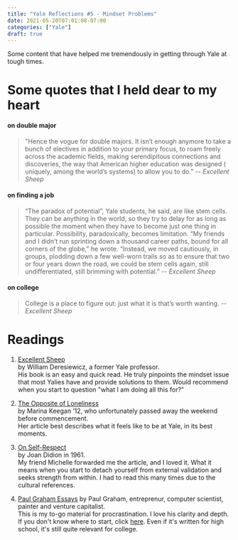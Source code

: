 ```yaml
---
title: "Yale Reflections #5 - Mindset Problems"
date: 2021-05-20T07:01:08-07:00
categories: ["Yale"]
draft: true
---
```

Some content that have helped me tremendously in getting through Yale at tough times.

# Some quotes that I held dear to my heart 

#### on double major 
> "Hence the vogue for double majors. It isn’t enough anymore to take a bunch of electives in addition to your primary focus, to roam freely across the academic fields, making serendipitous connections and discoveries, the way that American higher education was designed ( uniquely, among the world’s systems) to allow you to do." -- *Excellent Sheep*

#### on finding a job
> “The paradox of potential”, Yale students, he said, are like stem cells. They can be anything in the world, so they  try to delay for as long as possible the moment when they have to become just one thing in particular. Possibility, paradoxically, becomes limitation. “My friends and I didn’t run sprinting down a thousand career paths, bound for all corners of the globe,” he wrote. “Instead, we moved cautiously, in groups, plodding down a few well-worn trails so as to ensure that two or four years down the road, we could be stem cells again, still undifferentiated, still brimming with potential.” -- *Excellent Sheep*

#### on college 
> College is a place to figure out: just what it is that’s worth wanting. -- *Excellent Sheep*



# Readings 
1. [Excellent Sheep](https://book4you.org/book/2381232/4e0273)  
    by William Deresiewicz, a former Yale professor.  
    His book is an easy and quick read. He truly pinpoints the mindset issue that most Yalies have and provide solutions to them. Would recommend when you start to question "what I am doing all this for?" 

2. [The Opposite of Loneliness](https://yaledailynews.com/blog/2012/05/27/keegan-the-opposite-of-loneliness/)  
    by Marina Keegan ’12, who unfortunately passed away the weekend before commencement.  
    Her article best describes what it feels like to be at Yale, in its best moments. 

3. [On Self-Respect](https://www.vogue.com/article/joan-didion-self-respect-essay-1961)  
    by Joan Didion in 1961.  
    My friend Michelle forwarded me the article, and I loved it. What it means when you start to detach yourself from external validation and seeks strength from within. I had to read this many times due to the cultural references. 

4. [Paul Graham Essays](http://www.paulgraham.com/articles.html)
    by Paul Graham, entreprenur, computer scientist, painter and venture capitalist.  
    This is my to-go material for procrastination. I love his clarity and depth. If you don't know where to start, click [here](http://www.paulgraham.com/hs.html). Even if it's written for high school, it's still quite relevant for college. 
